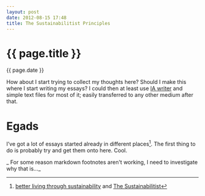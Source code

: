 ```yaml
---
layout: post
date: 2012-08-15 17:48
title: The Sustainabilitist Principles
---
```


{{ page.title }}
================

{{ page.date }}

How about I start trying to collect my thoughts here? Should I make this where I start writing my essays? I could then at least use [IA writer](http://www.iawriter.com/ "IA Writer") and simple text files for most of it; easily transferred to any other medium after that.
	
# Egads

I’ve got a lot of essays started already in different places[^1]. The first thing to do is probably try and get them onto here. Cool.

[^1]: [better living through sustainability](http://betterlivingthroughsustainability.com) and [The Sustainabilitist](http://thesustainabilitist.com)

_ For some reason markdown footnotes aren't working, I need to investigate why that is…_